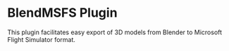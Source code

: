 # BlendMSFS Plugin 
 
This plugin facilitates easy export of 3D models from Blender to Microsoft Flight Simulator format. 

